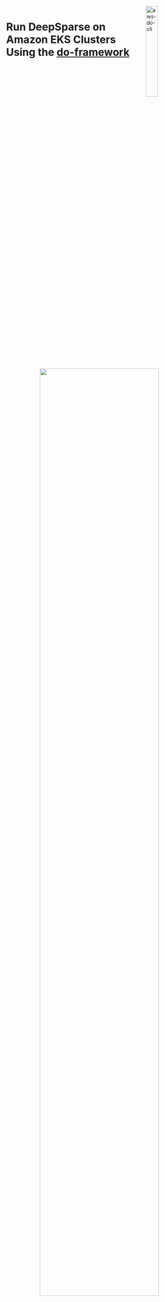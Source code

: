 <img alt="aws-do-cli" src="./aws-do-eks-1024.png" width="25%" align="right" />

# Run DeepSparse on Amazon EKS Clusters Using the [do-framework](https://bit.ly/do-framework)

<center><img src="aws-do-eks.png" width="80%"/> </br>

Fig. 1 - EKS cluster sample
</center>


## Overview

This example directory is a friendly fork of the [AWS-do-EKS](https://github.com/aws-samples/aws-do-eks) repository. It allows users to create an EKS cluster with the intention of running inference with DeepSparse. Additionally, files from the [AWS-do-Inference](https://github.com/aws-samples/aws-do-inference) repository are used for building, managing and deploying a Docker container running the DeepSparse Server in the EKS Cluster.

This deployment requires the following tools and libraries installed:

* The [AWS CLI](https://docs.aws.amazon.com/cli/latest/userguide/getting-started-install.html) version 2.X that is [configured](https://docs.aws.amazon.com/cli/latest/userguide/cli-configure-quickstart.html). The default region configured for this deployment is `us-east-1`.

* [Docker and the Docker CLI](https://docs.docker.com/get-docker/).

## Getting Started

```bash 
git clone https://github.com/neuralmagic/deepsparse.git
cd deepsparse/examples/aws-eks
```

## Build the EKS Cluster

1. Build an image that includes all necessary tools and scripts for creating and managing the EKS clusters:
`./build.sh`

2. Start container locally:
`./run.sh`

3. Open a bash shell in the container:
`./exec.sh`

4. In the bash shell, create the EKS Cluster on AWS:
`./eks-create.sh`

For more in-depth detail of each script and further configuration of the EKS cluster read the `Configure` section below.

## Deploy a Docker Container with the DeepSparse Server in the Cluster

After your EKS cluster is staged, which may take around ~40 minutes, in a seperate terminal shell, cd into `aws-do-inference` directory. Next, add your AWS **account ID** and **region** to the `registry` variable found in the `config.properties` file. 

To configure the DeepSparse model and task configuration, edit the following file: `/aws-do-inference/3-pack/server-config.yaml`

1. Build a base image with the `processor` of interest configured in the `config.properties` file. In this example, DeepSparse will run in the cluster behind a CPU `c5.2xlarge` instance:
`./build.sh`

2. Login to a private registry on AWS:
`./login.sh`

3. Aftewards, push the image to ECR:
`./build.sh push`

4. Build an image with the DeepSparse Server:
`./pack.sh`

5. Push image to ECR:
`./pack.sh push`

6. Deploy the container in the active EKS cluster:
`./deploy.sh`


In the open bash shell of your EKS Cluster, run the following command to see all of your running pods in the cluster:

`kubectl --namespace kube-system get pods`

To communicate with your cluster serving the DeepSparse Server from your local machine, first create a port forward:

`kubectl port-forward svc/pruned80-quant-none-vnni-cpu-0 8080:8080 -n kube-system`

Test the deployment by calling the DeepSparse Server to run sentiment analysis:

`curl -X POST http://localhost:8080/predict -H 'Content-Type: application/json' -d '{"sequences": "Snorlax loves my Tesla!"}'`

****

As described in the [Amazon EKS User Guide](https://docs.aws.amazon.com/eks/latest/userguide/create-cluster.html), creating an EKS cluster can be done using [eksctl](https://eksctl.io/usage/creating-and-managing-clusters/), the [AWS console](https://console.aws.amazon.com/eks/home#/clusters), or the [aws cli](https://docs.aws.amazon.com/cli/latest/userguide/cli-chap-install.html). There are also [other options](https://registry.terraform.io/modules/terraform-aws-modules/eks/aws/latest), however typically each tool has a learning curve and requires some proficiency.  
The Do framework strives to simplify DevOps and MLOps tasks by automating complex operations into intuitive action scripts. For example, instead of running an eksctl command with several command line arguments to create an EKS cluster, aws-do-eks provides an `eks-create.sh` script which wraps a collection of tools including eksctl and provides the end user with a simplified and intuitive experience. The only prerequisite needed to build and run this project is [Docker](https://docs.docker.com/get-docker/). The main use case of this project is to specify a desired cluster configuration, then create or manage the EKS cluster by executing a script. This process is described in further detail below.

## Configure
All necessary configuration items are centralized in two configuration files. The [`.env`](.env) file in the project's root contains all project-specific items and is used when building and running the project container. The [`wd/conf/eks.conf`](wd/conf/eks.conf) file contains all EKS specific configuration items and is used when running the action scripts to create, scale, or delete your EKS cluster. Heterogeneous clusters are supported. In `eks.conf` you can specify the list of nodegroups to be added to the cluster and at what scale. AWS Credentials can be configured at the instance level through an instance role or injected into the container that runs aws-do-eks using volume or secrets mounting. To configure credentials, run aws configure. Credentials you configure on the host will be mounted into the aws-do-eks container according to the VOL_MAP setting in `.env`.
Alternatively to [`eks.conf`](wd/conf/eks.conf) you may use a cluster manifest file [`wd/conf/eks.yaml`](wd/conf/eks.yaml). To use the manifest file instead of `eks.conf`, set the [`CONFIG` variable in eks.conf](/wd/conf/eks.conf#L16) to `yaml` instead of `conf`. The advantage of using a manifest file for defining the cluster is that it supports advanced options, which are not available through `eksctl`. For example, enabling of EFA networking is only supported via the manifest file. All supported options in the manifest are documented in the [`eks.yaml` schema](https://eksctl.io/usage/schema/).

## Build
This project follows the [Depend on Docker](https://github.com/iankoulski/depend-on-docker) template to build a container including all needed tools and utilities for creation and management of your EKS clusters. Please execute the [`./build.sh`](./build.sh) script to create the `aws-do-eks` container image. If desired, the image name or registry address can be modified in the project configuration file [`.env`](.env).

## Run
The [`./run.sh`](./run.sh) script starts the project container. After the container is started, use the [`./exec.sh`](./exec.sh) script to open a bash shell in the container. All necessary tools to allow creation, management, and operation of EKS are available in this shell. 

## EKS Create
Execute the [`./eks-create.sh`](Container-Root/eks/eks-create.sh) script to create the configured cluster. This operation will take a while as it involves creation of a VPC, Subnets, Autoscaling groups, the EKS cluster, its nodes and any other necessary resources. Upon successful completion of this process, your shell will be configured for `kubectl` access to the created EKS cluster. 

## EKS Status
To view the current status of the cluster execute the [`eks-status.sh`](Container-Root/eks/eks-status.sh) script. It will display the cluster information as well as details about any CPU, GPU, Inferentia nodegroups and fargate profiles in the cluster.

## EKS Scale
To set the sizes of your cluster node groups, update the [`eks.conf`](wd/conf/eks.conf) file, then run [`./eks-scale.sh`](Container-Root/eks/eks-scale.sh).

## EKS Delete
To decomission your cluster and remove all AWS resources associated with it, execute the [`./eks-delete.sh`](Container-Root/eks/eks-delete.sh) script. This is a destructive operation. If there is anything in your cluster that you need saved, please persist it outside of the cluster VPC before executing this script.

## Shell customiazations
When you open a shell into a running `aws-do-eks` container via `./exec.sh`, you will be able to execute `kubectl`, `aws`, and `eksctl` commands. There are other tools and shell customizations that are installed in the container for convenience.

### Tools and customizations
* [kubectx](https://github.com/ahmetb/kubectx) - show or set current Kubernetes context
* [kubens](https://github.com/ahmetb/kubectx) - show or set current namespace
* [kubetail](https://github.com/johanhaleby/kubetail/master/kubetail) - tail the logs of pods that have a name matching a specified pattern
* [kubectl-node-shell](https://github.com/kvaps/kubectl-node-shell) - open an interactive shell into a kubernetes node using a privileged mode (Do not use in production)
* [kubeps1](https://github.com/jonmosco/kube-ps1) - customize shell prompt with cluster info 

### Aliases
```
ll='ls -alh --color=auto'
k=kubectl
kc=kubectx
kn=kubens
kt=kubetail
ks=kube-shell
kon=kubeon
koff=kubeoff
```

## Other scripts

### Infrastructure
The [`eks`](Container-Root/eks) folder contains [`vpc`](Container-Root/eks/vpc), [`nodegroup`](Container-Root/eks/nodegroup), and [`fargateprofile`](Container-Root/eks/fargateprofile) subfolders. These subfolders contain module-level scripts that are used by the scripts in the main folder, however they can also be executed independently. To run one of those scripts independently, ensure that the environment variables tha are needed by the scripts are set before executing them. One way to do that is to source the eks.conf file. Running a module script individually will display information about any environment variables that are missing and could be defined with `export ENV_VAR=value`.

### Deployment
The [`deployment`](Container-Root/eks/deployment) folder contains scripts for deploying system-level capabilities like cluster-autoscaler, aws-load-balancer-controller, horizontal-pod-autoscaler, etc. to the EKS cluster. If you would like cluster-autoscaler deployed automatically when the cluster is created, set CLUSTER_AUTOSCALER_DEPLOY="true" in eks.conf. To deploy the cluster-autoscaler to an EKS cluster that has already been created, change your current directory to deployment/cluster-autoscaler, then execute [`./deploy-cluster-autoscaler.sh`](Container-Root/eks/deployment/cluster-autoscaler/deploy-cluster-autoscaler.sh). Follow a similar pattern for other deployments.

### Operations
The [`ops`](Container-Root/eks/ops) folder contains scripts for management and operation of workloads on the EKS cluster. The goal of these scripts is to provide shorthand for commonly used `kubectl` command lines. 

### Container
The project home folder offers a number of additional scripts for management of the aws-do-eks container.
* [`./login.sh`](./login.sh) - use the currently configured node aws settings to authenticate with the configured registry
* [`./push.sh`](./push.sh) - push aws-do-eks container image to configured registry
* [`./pull.sh`](./pull.sh) - pull aws-do-eks container image from a configured existing registry
* [`./status.sh`](./status.sh) - show current status of aws-do-eks container
* [`./start.sh`](./status.sh) - start the aws-do-eks container if is currently in "Exited" status
* [`./stop.sh`](./stop.sh) - stop and remove the aws-do-eks container
* [`./test.sh`](./test.sh) - run container unit tests

## Troubleshooting
* eksctl authentication errors - execute "aws configure --profile <profile_name>" and provide access key id and secret access key to configure access.
```
Create a new profile, different than default:
aws configure --profile <profile-name>

Update kubeconfig with profile::
aws eks update-kubeconfig --region <region> --name <cluster-name> --profile <profile-name>

Check that <profile-name> is in ~/.kube/config

user:
    exec:
      apiVersion: client.authentication.k8s.io/v1alpha1
      args:
      - --region
      - <region>
      - eks
      - get-token
      - --cluster-name
      - <cluster-name>
      command: aws
      env:
      - name: AWS_PROFILE
        value: <profile-name>
```

* timeouts from eksctl api - the cloudformation apis used by eksctl are throttled, normally eksctl will retry when a timeout occurs
* context deadline exceeded - when executing eksctl commands you may see this error message. In this case please retry running the same command after the failure occurs. The cloud formation stack may have completed successfully already, but that information may not be known to eksctl. Running the command again updates the status and checks if all necessary objects have been created. 

## Security

See [CONTRIBUTING](CONTRIBUTING.md#security-issue-notifications) for more information.

## License

This library is licensed under the MIT-0 License. See the [LICENSE](LICENSE) file.

## References

* [Docker](https://docker.com)
* [Kubernetes](https://kubernetes.io)
* [Amazon Web Services (AWS)](https://aws.amazon.com/)
* [Amazon EC2 Instance Types](https://aws.amazon.com/ec2/instance-types/)
* [Amazon Elastic Kubernetes Service (EKS)](https://aws.amazon.com/eks)
* [AWS Fargate](https://aws.amazon.com/fargate)
* [eksctl](https://docs.aws.amazon.com/eks/latest/userguide/eksctl.html)
* [eksctl yaml schema](https://eksctl.io/usage/schema/)
* [Depend on Docker Project](https://github.com/iankoulski/depend-on-docker)
